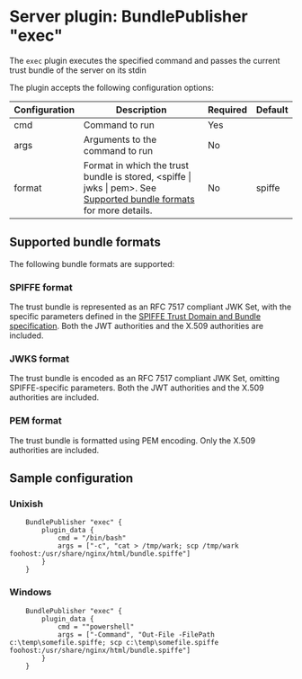 # Server plugin: BundlePublisher "exec"

The `exec` plugin executes the specified command and passes the current trust bundle of the server
on its stdin

The plugin accepts the following configuration options:

| Configuration     | Description                                                                                                                                                    | Required                                                               | Default                                             |
|-------------------|----------------------------------------------------------------------------------------------------------------------------------------------------------------|------------------------------------------------------------------------|-----------------------------------------------------|
| cmd               | Command to run                                                                                                                                                 | Yes                                                                    |                                                     |
| args              | Arguments to the command to run                                                                                                                                | No                                                                     |                                                     |
| format            | Format in which the trust bundle is stored, &lt;spiffe &vert; jwks &vert; pem&gt;. See [Supported bundle formats](#supported-bundle-formats) for more details. | No                                                                     | spiffe                                              |

## Supported bundle formats

The following bundle formats are supported:

### SPIFFE format

The trust bundle is represented as an RFC 7517 compliant JWK Set, with the specific parameters defined in the [SPIFFE Trust Domain and Bundle specification](https://github.com/spiffe/spiffe/blob/main/standards/SPIFFE_Trust_Domain_and_Bundle.md#4-spiffe-bundle-format). Both the JWT authorities and the X.509 authorities are included.

### JWKS format

The trust bundle is encoded as an RFC 7517 compliant JWK Set, omitting SPIFFE-specific parameters. Both the JWT authorities and the X.509 authorities are included.

### PEM format

The trust bundle is formatted using PEM encoding. Only the X.509 authorities are included.

## Sample configuration

### Unixish

```hcl
    BundlePublisher "exec" {
        plugin_data {
            cmd = "/bin/bash"
            args = ["-c", "cat > /tmp/wark; scp /tmp/wark foohost:/usr/share/nginx/html/bundle.spiffe"]
        }
    }
```

### Windows

```hcl
    BundlePublisher "exec" {
        plugin_data {
            cmd = ""powershell"
            args = ["-Command", "Out-File -FilePath c:\temp\somefile.spiffe; scp c:\temp\somefile.spiffe foohost:/usr/share/nginx/html/bundle.spiffe"]
        }
    }
```
